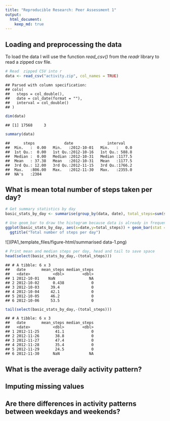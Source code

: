 ```yaml
---
title: "Reproducible Research: Peer Assessment 1"
output: 
  html_document:
    keep_md: true
---
```





## Loading and preprocessing the data

To load the data I will use the function *read_csv()* from the *readr* library to read a zipped csv file.


```r
# Read  zipped CSV into r
data <- read_csv("activity.zip", col_names = TRUE)
```

```
## Parsed with column specification:
## cols(
##   steps = col_double(),
##   date = col_date(format = ""),
##   interval = col_double()
## )
```

```r
dim(data)
```

```
## [1] 17568     3
```

```r
summary(data)
```

```
##      steps             date               interval     
##  Min.   :  0.00   Min.   :2012-10-01   Min.   :   0.0  
##  1st Qu.:  0.00   1st Qu.:2012-10-16   1st Qu.: 588.8  
##  Median :  0.00   Median :2012-10-31   Median :1177.5  
##  Mean   : 37.38   Mean   :2012-10-31   Mean   :1177.5  
##  3rd Qu.: 12.00   3rd Qu.:2012-11-15   3rd Qu.:1766.2  
##  Max.   :806.00   Max.   :2012-11-30   Max.   :2355.0  
##  NA's   :2304
```


## What is mean total number of steps taken per day?


```r
# Get summary statistics by day
basic_stats_by_day <- summarise(group_by(data, date), total_steps=sum(steps), mean_steps=mean(steps, na.rm = TRUE), median_steps=median(steps,na.rm = TRUE))

# Use geom_bar to draw the histogram because data is already in frequency format
ggplot(basic_stats_by_day, aes(x=date,y=total_steps)) + geom_bar(stat = 'identity') +
  ggtitle("Total number of steps per day")
```

![](PA1_template_files/figure-html/summarised data-1.png)<!-- -->

```r
# Print mean and median steps per day, head and tail to save space
head(select(basic_stats_by_day,-(total_steps)))
```

```
## # A tibble: 6 x 3
##   date       mean_steps median_steps
##   <date>          <dbl>        <dbl>
## 1 2012-10-01    NaN               NA
## 2 2012-10-02      0.438            0
## 3 2012-10-03     39.4              0
## 4 2012-10-04     42.1              0
## 5 2012-10-05     46.2              0
## 6 2012-10-06     53.5              0
```

```r
tail(select(basic_stats_by_day,-(total_steps)))
```

```
## # A tibble: 6 x 3
##   date       mean_steps median_steps
##   <date>          <dbl>        <dbl>
## 1 2012-11-25       41.1            0
## 2 2012-11-26       38.8            0
## 3 2012-11-27       47.4            0
## 4 2012-11-28       35.4            0
## 5 2012-11-29       24.5            0
## 6 2012-11-30      NaN             NA
```


## What is the average daily activity pattern?



## Imputing missing values



## Are there differences in activity patterns between weekdays and weekends?
